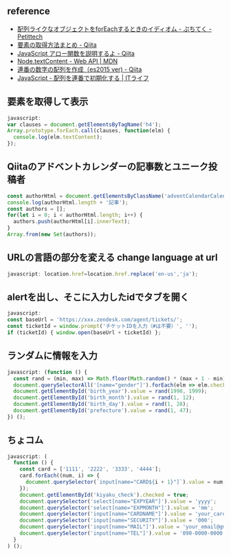 ## reference
- [配列ライクなオブジェクトをforEachするときのイディオム - ぷちてく - Petittech](https://ptech.g.hatena.ne.jp/noromanba/20120521/1337639496)
- [要素の取得方法まとめ - Qiita](https://qiita.com/amamamaou/items/25e8b4e1b41c8d3211f4#documentfragment-%E3%81%A7%E3%81%AF%E4%BD%BF%E3%81%88%E3%82%8B%E3%83%A1%E3%82%BD%E3%83%83%E3%83%89%E3%81%8C%E9%99%90%E3%82%89%E3%82%8C%E3%81%A6%E3%81%84%E3%82%8B)
- [JavaScript アロー関数を説明するよ - Qiita](https://qiita.com/may88seiji/items/4a49c7c78b55d75d693b)
- [Node.textContent - Web API | MDN](https://developer.mozilla.org/ja/docs/Web/API/Node/textContent)
- [連番の数字の配列を作成（es2015 ver) - Qiita](https://qiita.com/sakymark/items/710f0b9a632c375fbc31)
- [JavaScript - 配列を連番で初期化する | ITライフ](https://infoteck-life.com/a0066-js-array-initial-serial/)


## 要素を取得して表示
```js
javascript:
var clauses = document.getElementsByTagName('h4');
Array.prototype.forEach.call(clauses, function(elm) {
  console.log(elm.textContent);
});
```

## Qiitaのアドベントカレンダーの記事数とユニーク投稿者
```js
const authorHtml = document.getElementsByClassName('adventCalendarCalendar_author');
console.log(authorHtml.length + '記事');
const authors = [];
for(let i = 0; i < authorHtml.length; i++) {
  authors.push(authorHtml[i].innerText);
}
Array.from(new Set(authors));
```

## URLの言語の部分を変える change language at url
```js
javascript: location.href=location.href.replace('en-us','ja');
```

## alertを出し、そこに入力したidでタブを開く
```js
javascript:
const baseUrl = 'https://xxx.zendesk.com/agent/tickets/';
const ticketId = window.prompt('チケットIDを入力（#は不要）', '');
if (ticketId) { window.open(baseUrl + ticketId) };
```

## ランダムに情報を入力
```js
javascript: (function () {
  const rand = (min, max) => Math.floor(Math.random() * (max + 1 - min)) + min; const gender = rand(0, 1);
  document.querySelectorAll('[name="gender"]').forEach(elm => elm.checked = Number(elm.value) === gender);
  document.getElementById('birth_year').value = rand(1990, 1999);
  document.getElementById('birth_month').value = rand(1, 12);
  document.getElementById('birth_day').value = rand(1, 28);
  document.getElementById('prefecture').value = rand(1, 47);
}) ();
```

## ちょコム
```js
javascript: (
  function () {
    const card = ['1111', '2222', '3333', '4444'];
    card.forEach((num, i) => {
      document.querySelector(`input[name="CARD${i + 1}"]`).value = num;
    });
    document.getElementById('kiyaku_check').checked = true;
    document.querySelector('select[name="EXPYEAR"]').value = 'yyyy';
    document.querySelector('select[name="EXPMONTH"]').value = 'mm';
    document.querySelector('input[name="CARDNAME"]').value = 'your_cardname';
    document.querySelector('input[name="SECURITY"]').value = '000';
    document.querySelector('input[name="MAIL"]').value = 'your_email@gmail.com';
    document.querySelector('input[name="TEL"]').value = '090-0000-0000';
  }
) ();
